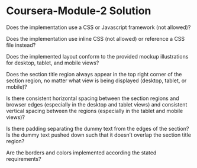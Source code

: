 # Coursera-Module-2 Solution

Does the implementation use a CSS or Javascript framework (not allowed)?

Does the implementation use inline CSS (not allowed) or reference a CSS file instead?

Does the implemented layout conform to the provided mockup illustrations for desktop, tablet, and mobile views?

Does the section title region always appear in the top right corner of the section region, no matter what view is being displayed (desktop, tablet, or mobile)?

Is there consistent horizontal spacing between the section regions and browser edges (especially in the desktop and tablet views) and consistent vertical spacing between the regions (especially in the tablet and mobile views)?

Is there padding separating the dummy text from the edges of the section? Is the dummy text pushed down such that it doesn’t overlap the section title region?

Are the borders and colors implemented according the stated requirements? 
